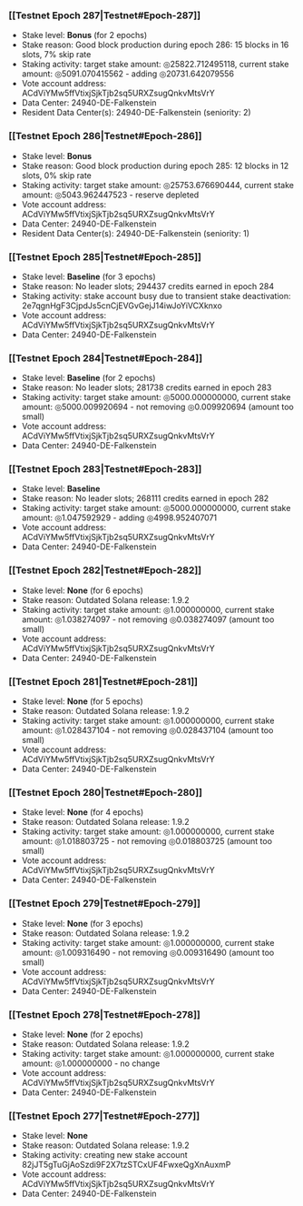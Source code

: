 ### [[Testnet Epoch 287|Testnet#Epoch-287]]
* Stake level: **Bonus** (for 2 epochs)
* Stake reason: Good block production during epoch 286: 15 blocks in 16 slots, 7% skip rate
* Staking activity: target stake amount: ◎25822.712495118, current stake amount: ◎5091.070415562 - adding ◎20731.642079556
* Vote account address: ACdViYMw5ffVtixjSjkTjb2sq5URXZsugQnkvMtsVrY
* Data Center: 24940-DE-Falkenstein
* Resident Data Center(s): 24940-DE-Falkenstein (seniority: 2)
### [[Testnet Epoch 286|Testnet#Epoch-286]]
* Stake level: **Bonus**
* Stake reason: Good block production during epoch 285: 12 blocks in 12 slots, 0% skip rate
* Staking activity: target stake amount: ◎25753.676690444, current stake amount: ◎5043.962447523 - reserve depleted
* Vote account address: ACdViYMw5ffVtixjSjkTjb2sq5URXZsugQnkvMtsVrY
* Data Center: 24940-DE-Falkenstein
* Resident Data Center(s): 24940-DE-Falkenstein (seniority: 1)
### [[Testnet Epoch 285|Testnet#Epoch-285]]
* Stake level: **Baseline** (for 3 epochs)
* Stake reason: No leader slots; 294437 credits earned in epoch 284
* Staking activity: stake account busy due to transient stake deactivation: 2e7qgnHgF3CjpdJs5cnCjEVGvGejJ14iwJoYiVCXknxo
* Vote account address: ACdViYMw5ffVtixjSjkTjb2sq5URXZsugQnkvMtsVrY
* Data Center: 24940-DE-Falkenstein
### [[Testnet Epoch 284|Testnet#Epoch-284]]
* Stake level: **Baseline** (for 2 epochs)
* Stake reason: No leader slots; 281738 credits earned in epoch 283
* Staking activity: target stake amount: ◎5000.000000000, current stake amount: ◎5000.009920694 - not removing ◎0.009920694 (amount too small)
* Vote account address: ACdViYMw5ffVtixjSjkTjb2sq5URXZsugQnkvMtsVrY
* Data Center: 24940-DE-Falkenstein
### [[Testnet Epoch 283|Testnet#Epoch-283]]
* Stake level: **Baseline**
* Stake reason: No leader slots; 268111 credits earned in epoch 282
* Staking activity: target stake amount: ◎5000.000000000, current stake amount: ◎1.047592929 - adding ◎4998.952407071
* Vote account address: ACdViYMw5ffVtixjSjkTjb2sq5URXZsugQnkvMtsVrY
* Data Center: 24940-DE-Falkenstein
### [[Testnet Epoch 282|Testnet#Epoch-282]]
* Stake level: **None** (for 6 epochs)
* Stake reason: Outdated Solana release: 1.9.2
* Staking activity: target stake amount: ◎1.000000000, current stake amount: ◎1.038274097 - not removing ◎0.038274097 (amount too small)
* Vote account address: ACdViYMw5ffVtixjSjkTjb2sq5URXZsugQnkvMtsVrY
* Data Center: 24940-DE-Falkenstein
### [[Testnet Epoch 281|Testnet#Epoch-281]]
* Stake level: **None** (for 5 epochs)
* Stake reason: Outdated Solana release: 1.9.2
* Staking activity: target stake amount: ◎1.000000000, current stake amount: ◎1.028437104 - not removing ◎0.028437104 (amount too small)
* Vote account address: ACdViYMw5ffVtixjSjkTjb2sq5URXZsugQnkvMtsVrY
* Data Center: 24940-DE-Falkenstein
### [[Testnet Epoch 280|Testnet#Epoch-280]]
* Stake level: **None** (for 4 epochs)
* Stake reason: Outdated Solana release: 1.9.2
* Staking activity: target stake amount: ◎1.000000000, current stake amount: ◎1.018803725 - not removing ◎0.018803725 (amount too small)
* Vote account address: ACdViYMw5ffVtixjSjkTjb2sq5URXZsugQnkvMtsVrY
* Data Center: 24940-DE-Falkenstein
### [[Testnet Epoch 279|Testnet#Epoch-279]]
* Stake level: **None** (for 3 epochs)
* Stake reason: Outdated Solana release: 1.9.2
* Staking activity: target stake amount: ◎1.000000000, current stake amount: ◎1.009316490 - not removing ◎0.009316490 (amount too small)
* Vote account address: ACdViYMw5ffVtixjSjkTjb2sq5URXZsugQnkvMtsVrY
* Data Center: 24940-DE-Falkenstein
### [[Testnet Epoch 278|Testnet#Epoch-278]]
* Stake level: **None** (for 2 epochs)
* Stake reason: Outdated Solana release: 1.9.2
* Staking activity: target stake amount: ◎1.000000000, current stake amount: ◎1.000000000 - no change
* Vote account address: ACdViYMw5ffVtixjSjkTjb2sq5URXZsugQnkvMtsVrY
* Data Center: 24940-DE-Falkenstein
### [[Testnet Epoch 277|Testnet#Epoch-277]]
* Stake level: **None**
* Stake reason: Outdated Solana release: 1.9.2
* Staking activity: creating new stake account 82jJT5gTuGjAoSzdi9F2X7tzSTCxUF4FwxeQgXnAuxmP
* Vote account address: ACdViYMw5ffVtixjSjkTjb2sq5URXZsugQnkvMtsVrY
* Data Center: 24940-DE-Falkenstein